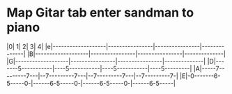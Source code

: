 # Map Gitar tab enter sandman to piano

|0|                   1|               2|               3|             4|
|e|-------------------|----------------|----------------|--------------|
|B|-------------------|----------------|----------------|--------------|
|G|-------------------|----------------|----------------|--------------|
|D|-------5-----------|----5-----------|----5-----------|----5---------|
|A|-----7---------7---|--7---------7---|--7---------7---|--7---------7-|
|E|-0-------6-5-----0-|------6-5-----0-|------6-5-----0-|------6-5-----|

